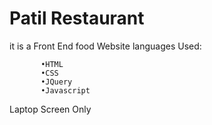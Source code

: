 <h1>Patil Restaurant</h1>
it is a Front End food Website 
   languages Used:
   
           •HTML
           •CSS
           •JQuery
           •Javascript
           
      
<p> Laptop Screen Only </p>
